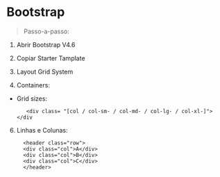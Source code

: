 # Bootstrap

> Passo-a-passo:

1. Abrir Bootstrap V4.6

2. Copiar Starter Tamplate

3. Layout Grid System

4. Containers:

- Grid sizes:

         <div class= "[col / col-sm- / col-md- / col-lg- / col-xl-]"></div

6. Linhas e Colunas:
   
         <header class="row">
         <div class="col">A</div>
         <div class="col">B</div>
         <div class="col">C</div>
         </header>
